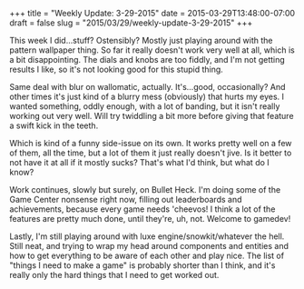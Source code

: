 +++
title = "Weekly Update: 3-29-2015"
date = 2015-03-29T13:48:00-07:00
draft = false
slug = "2015/03/29/weekly-update-3-29-2015"
+++

This week I did...stuff?  Ostensibly?  Mostly just playing around with the pattern wallpaper thing.  So far it really doesn't work very well at all, which is a bit disappointing.  The dials and knobs are too fiddly, and I'm not getting results I like, so it's not looking good for this stupid thing.

Same deal with blur on wallomatic, actually.  It's...good, occasionally?  And other times it's just kind of a blurry mess (obviously) that hurts my eyes.  I wanted something, oddly enough, with a lot of banding, but it isn't really working out very well.  Will try twiddling a bit more before giving that feature a swift kick in the teeth.

Which is kind of a funny side-issue on its own.  It works pretty well on a few of them, all the time, but a lot of them it just really doesn't jive.  Is it better to not have it at all if it mostly sucks?  That's what I'd think, but what do I know?

Work continues, slowly but surely, on Bullet Heck.  I'm doing some of the Game Center nonsense right now, filling out leaderboards and achievements, because every game needs 'cheevos!  I think a lot of the features are pretty much done, until they're, uh, not.  Welcome to gamedev!

Lastly, I'm still playing around with luxe engine/snowkit/whatever the hell.  Still neat, and trying to wrap my head around components and entities and how to get everything to be aware of each other and play nice.  The list of "things I need to make a game" is probably shorter than I think, and it's really only the hard things that I need to get worked out.
